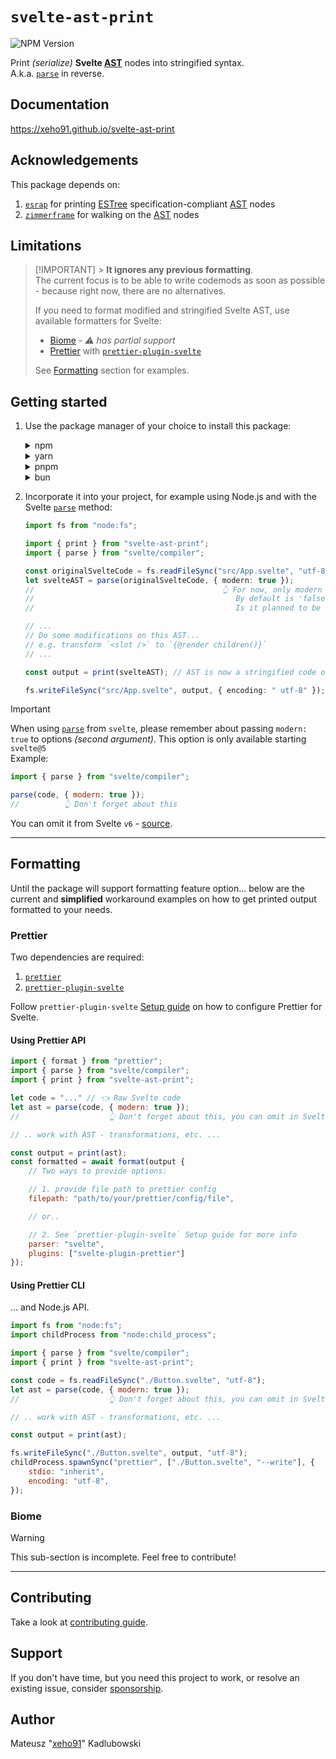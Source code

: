 # `svelte-ast-print`

![NPM Version](https://img.shields.io/npm/v/svelte-ast-print?style=for-the-badge&logo=npm)

Print _(serialize)_ **Svelte [AST]** nodes into stringified syntax.\
A.k.a. [`parse`] in reverse.

## Documentation

<https://xeho91.github.io/svelte-ast-print>

## Acknowledgements

This package depends on:

1. [`esrap`] for printing [ESTree] specification-compliant [AST] nodes
1. [`zimmerframe`] for walking on the [AST] nodes

## Limitations

> [!IMPORTANT] > **It ignores any previous formatting**.\
> The current focus is to be able to write codemods as soon as possible - because right now, there are no alternatives.
>
> If you need to format modified and stringified Svelte AST, use available formatters for Svelte:
>
> -   [Biome](https://github.com/biomejs/biome) - _⚠️ has partial support_
> -   [Prettier](https://github.com/prettier/prettier) with [`prettier-plugin-svelte`](https://github.com/sveltejs/prettier-plugin-svelte)
>
> See [Formatting](#formatting) section for examples.

## Getting started

1. Use the package manager of your choice to install this package:

    <details>
        <summary>npm</summary>

    ```sh
    npm install svelte-ast-print
    ```

    </details>

    <details>
        <summary>yarn</summary>

    ```sh
    yarn add svelte-ast-print
    ```

    </details>

    <details>
        <summary>pnpm</summary>

    ```sh
    pnpm add svelte-ast-print
    ```

    </details>

    <details>
        <summary>bun</summary>

    ```sh
    bun add svelte-ast-print
    ```

    </details>

1. Incorporate it into your project, for example using Node.js and with the Svelte [`parse`] method:

    ```ts
    import fs from "node:fs";

    import { print } from "svelte-ast-print";
    import { parse } from "svelte/compiler";

    const originalSvelteCode = fs.readFileSync("src/App.svelte", "utf-8");
    let svelteAST = parse(originalSvelteCode, { modern: true });
    //                                          👆 For now, only modern is supported.
    //                                             By default is 'false'.
    //                                             Is it planned to be 'true' from Svelte v6+

    // ...
    // Do some modifications on this AST...
    // e.g. transform `<slot />` to `{@render children()}`
    // ...

    const output = print(svelteAST); // AST is now a stringified code output! 🎉

    fs.writeFileSync("src/App.svelte", output, { encoding: " utf-8" });
    ```

> [!IMPORTANT]
> When using [`parse`] from `svelte`, please remember about passing `modern: true` to options _(second argument)_.
> This option is only available starting `svelte@5`\
> Example:
>
> ```js
> import { parse } from "svelte/compiler";
>
> parse(code, { modern: true });
> //          👆 Don't forget about this
> ```
>
> You can omit it from Svelte `v6` - [source](https://github.com/sveltejs/svelte/blob/5a05f6371a994286626a44168cb2c02f8a2ad567/packages/svelte/src/compiler/index.js#L99-L100).

---

## Formatting

Until the package will support formatting feature option... below are the current and **simplified** workaround examples
on how to get printed output formatted to your needs.

### Prettier

Two dependencies are required:

1. [`prettier`](https://github.com/prettier/prettier)
1. [`prettier-plugin-svelte`](https://github.com/sveltejs/prettier-plugin-svelte)

Follow `prettier-plugin-svelte` [Setup guide](https://github.com/sveltejs/prettier-plugin-svelte?tab=readme-ov-file#setup)
on how to configure Prettier for Svelte.

#### Using Prettier API

```js
import { format } from "prettier";
import { parse } from "svelte/compiler";
import { print } from "svelte-ast-print";

let code = "..." // 👈 Raw Svelte code
let ast = parse(code, { modern: true });
//                    👆 Don't forget about this, you can omit in Svelte v6

// .. work with AST - transformations, etc. ...

const output = print(ast);
const formatted = await format(output {
	// Two ways to provide options:

	// 1. provide file path to prettier config
	filepath: "path/to/your/prettier/config/file",

	// or..

	// 2. See `prettier-plugin-svelte` Setup guide for more info
	parser: "svelte",
	plugins: ["svelte-plugin-prettier"]
});
```

#### Using Prettier CLI

... and Node.js API.

```js
import fs from "node:fs";
import childProcess from "node:child_process";

import { parse } from "svelte/compiler";
import { print } from "svelte-ast-print";

const code = fs.readFileSync("./Button.svelte", "utf-8");
let ast = parse(code, { modern: true });
//                    👆 Don't forget about this, you can omit in Svelte v6

// .. work with AST - transformations, etc. ...

const output = print(ast);

fs.writeFileSync("./Button.svelte", output, "utf-8");
childProcess.spawnSync("prettier", ["./Button.svelte", "--write"], {
	stdio: "inherit",
	encoding: "utf-8",
});
```

### Biome

> [!WARNING]
> This sub-section is incomplete. Feel free to contribute!

---

## Contributing

Take a look at [contributing guide](./.github/CONTRIBUTING.md).

## Support

If you don't have time, but you need this project to work, or resolve an existing issue, consider [sponsorship](https://github.com/sponsors/xeho91).

## Author

Mateusz "[xeho91](https://github.com/xeho91)" Kadlubowski

<!-- links -->

[`esrap`]: https://github.com/rich-harris/esrap
[`zimmerframe`]: https://github.com/rich-harris/zimmerframe
[ESTree]: https://github.com/estree/estree
[codemods]: https://codemod.com/blog/what-are-codemods#ill-find-replace-whats-the-issue-hint-a-lot
[`parse`]: https://svelte.dev/docs/svelte-compiler#parse
[AST]: https://en.wikipedia.org/wiki/Abstract_syntax_tree
